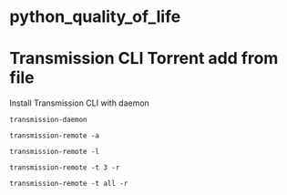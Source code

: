 # python_quality_of_life

# Transmission CLI Torrent add from file

Install Transmission CLI with daemon

`transmission-daemon`

`transmission-remote -a`

`transmission-remote -l`

`transmission-remote -t 3 -r`

`transmission-remote -t all -r`